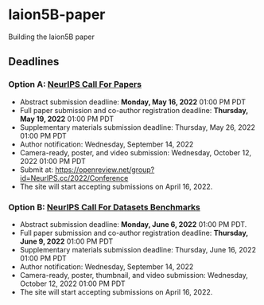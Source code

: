 # laion5B-paper
Building the laion5B paper

## Deadlines

### Option A: [NeurIPS Call For Papers](https://nips.cc/Conferences/2022/CallForPapers)

- Abstract submission deadline: **Monday, May 16, 2022** 01:00 PM PDT
- Full paper submission and co-author registration deadline: **Thursday, May 19, 2022** 01:00 PM PDT
- Supplementary materials submission deadline: Thursday, May 26, 2022 01:00 PM PDT 
- Author notification: Wednesday, September 14, 2022
- Camera-ready, poster, and video submission: Wednesday, October 12, 2022 01:00 PM PDT
- Submit at: https://openreview.net/group?id=NeurIPS.cc/2022/Conference 
- The site will start accepting submissions on April 16, 2022.

### Option B: [NeurIPS Call For Datasets Benchmarks](https://neurips.cc/Conferences/2022/CallForDatasetsBenchmarks)

- Abstract submission deadline: **Monday, June 6, 2022** 01:00 PM PDT.
- Full paper submission and co-author registration deadline: **Thursday, June 9, 2022** 01:00 PM PDT
- Supplementary materials submission deadline: Thursday, June 16, 2022 01:00 PM PDT 
- Author notification: Wednesday, September 14, 2022
- Camera-ready, poster, thumbnail, and video submission: Wednesday, October 12, 2022 01:00 PM PDT
- The site will start accepting submissions on April 16, 2022. 
